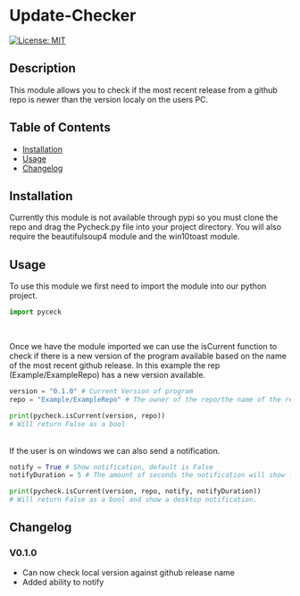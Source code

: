 # Update-Checker

[![License: MIT](https://img.shields.io/badge/License-MIT-yellow.svg)](https://opensource.org/licenses/MIT)

## Description

This module allows you to check if the most recent release from a github repo is newer than the version localy on the users PC.

## Table of Contents

- [Installation](#installation)
- [Usage](#usage)
- [Changelog](#changelog)

## Installation
Currently this module is not available through pypi so you must clone the repo and drag the Pycheck.py file into your project directory. You will also require the beautifulsoup4 module and the win10toast module.

## Usage
To use this module we first need to import the module into our python project.

```py
import pyceck
```

<br/>

Once we have the module imported we can use the isCurrent function to check if there is a new version of the program available based on the name of the most recent github release. In this example the rep (Example/ExampleRepo) has a new version available.

```py
version = "0.1.0" # Current Version of program
repo = "Example/ExampleRepo" # The owner of the repo/the name of the repo

print(pycheck.isCurrent(version, repo))
# Will return False as a bool
```

<br/>
If the user is on windows we can also send a notification.

```py
notify = True # Show notification, default is False
notifyDuration = 5 # The amount of seconds the notification will show for. default is 3

print(pycheck.isCurrent(version, repo, notify, notifyDuration))
# Will return False as a bool and show a desktop notification.
```

## Changelog
### V0.1.0
- Can now check local version against github release name
- Added ability to notify
